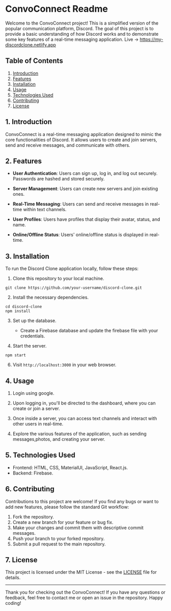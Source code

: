 # ConvoConnect Readme

Welcome to the ConvoConnect project! This is a simplified version of the popular communication platform, Discord. The goal of this project is to provide a basic understanding of how Discord works and to demonstrate some key features of a real-time messaging application.
Live -> https://my-discordclone.netlify.app
## Table of Contents

1. [Introduction](#introduction)
2. [Features](#features)
3. [Installation](#installation)
4. [Usage](#usage)
5. [Technologies Used](#technologies-used)
6. [Contributing](#contributing)
7. [License](#license)

## 1. Introduction

ConvoConnect is a real-time messaging application designed to mimic the core functionalities of Discord. It allows users to create and join servers, send and receive messages, and communicate with others.

## 2. Features

- **User Authentication**: Users can sign up, log in, and log out securely. Passwords are hashed and stored securely.

- **Server Management**: Users can create new servers and join existing ones.

- **Real-Time Messaging**: Users can send and receive messages in real-time within text channels.

- **User Profiles**: Users have profiles that display their avatar, status, and name.

- **Online/Offline Status**: Users' online/offline status is displayed in real-time.

## 3. Installation

To run the Discord Clone application locally, follow these steps:

1. Clone this repository to your local machine.

```
git clone https://github.com/your-username/discord-clone.git
```

2. Install the necessary dependencies.

```
cd discord-clone
npm install
```

3. Set up the database.

   - Create a Firebase database and update the firebase file with your credentials.

4. Start the server.

```
npm start
```

6. Visit `http://localhost:3000` in your web browser.

## 4. Usage

1. Login using google.

2. Upon logging in, you'll be directed to the dashboard, where you can create or join a server.

3. Once inside a server, you can access text channels and interact with other users in real-time.

4. Explore the various features of the application, such as sending messages,photos, and creating your server.

## 5. Technologies Used

- Frontend: HTML, CSS, MaterialUI, JavaScript, React.js.
- Backend: Firebase.

## 6. Contributing

Contributions to this project are welcome! If you find any bugs or want to add new features, please follow the standard Git workflow:

1. Fork the repository.
2. Create a new branch for your feature or bug fix.
3. Make your changes and commit them with descriptive commit messages.
4. Push your branch to your forked repository.
5. Submit a pull request to the main repository.

## 7. License

This project is licensed under the MIT License - see the [LICENSE](LICENSE) file for details.

---

Thank you for checking out the ConvoConnect! If you have any questions or feedback, feel free to contact me or open an issue in the repository. Happy coding!
